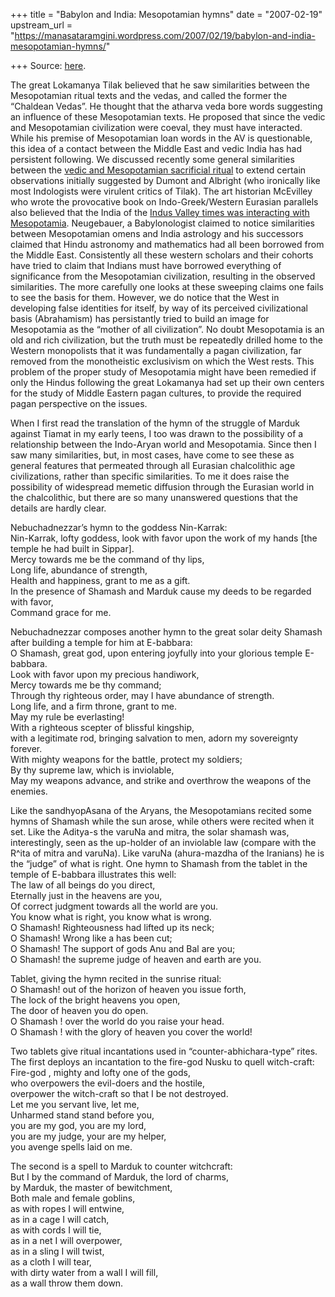 +++
title = "Babylon and India: Mesopotamian hymns"
date = "2007-02-19"
upstream_url = "https://manasataramgini.wordpress.com/2007/02/19/babylon-and-india-mesopotamian-hymns/"

+++
Source: [here](https://manasataramgini.wordpress.com/2007/02/19/babylon-and-india-mesopotamian-hymns/).

The great Lokamanya Tilak believed that he saw similarities between the Mesopotamian ritual texts and the vedas, and called the former the “Chaldean Vedas”. He thought that the atharva veda bore words suggesting an influence of these Mesopotamian texts. He proposed that since the vedic and Mesopotamian civilization were coeval, they must have interacted. While his premise of Mesopotamian loan words in the AV is questionable, this idea of a contact between the Middle East and vedic India has had persistent following. We discussed recently some general similarities between the [vedic and Mesopotamian sacrificial ritual](http://manasataramgini.wordpress.com/2007/01/on-vedic-sacrificial-ritual-and-its.html) to extend certain observations initially suggested by Dumont and Albright (who ironically like most Indologists were virulent critics of Tilak). The art historian McEvilley who wrote the provocative book on Indo-Greek/Western Eurasian parallels also believed that the India of the [Indus Valley times was interacting with Mesopotamia](http://manasataramgini.wordpress.com/2004/11/indus-iconography-and-its-parallels.html). Neugebauer, a Babylonologist claimed to notice similarities between Mesopotamian omens and India astrology and his successors claimed that Hindu astronomy and mathematics had all been borrowed from the Middle East. Consistently all these western scholars and their cohorts have tried to claim that Indians must have borrowed everything of significance from the Mesopotamian civilization, resulting in the observed similarities. The more carefully one looks at these sweeping claims one fails to see the basis for them. However, we do notice that the West in developing false identities for itself, by way of its perceived civilizational basis (Abrahamism) has persistantly tried to build an image for Mesopotamia as the “mother of all civilization”. No doubt Mesopotamia is an old and rich civilization, but the truth must be repeatedly drilled home to the Western monopolists that it was fundamentally a pagan civilization, far removed from the monotheistic exclusivism on which the West rests. This problem of the proper study of Mesopotamia might have been remedied if only the Hindus following the great Lokamanya had set up their own centers for the study of Middle Eastern pagan cultures, to provide the required pagan perspective on the issues.

When I first read the translation of the hymn of the struggle of Marduk against Tiamat in my early teens, I too was drawn to the possibility of a relationship between the Indo-Aryan world and Mesopotamia. Since then I saw many similarities, but, in most cases, have come to see these as general features that permeated through all Eurasian chalcolithic age civilizations, rather than specific similarities. To me it does raise the possibility of widespread memetic diffusion through the Eurasian world in the chalcolithic, but there are so many unanswered questions that the details are hardly clear.

Nebuchadnezzar’s hymn to the goddess Nin-Karrak:  
Nin-Karrak, lofty goddess, look with favor upon the work of my hands \[the temple he had built in Sippar\].  
Mercy towards me be the command of thy lips,  
Long life, abundance of strength,  
Health and happiness, grant to me as a gift.  
In the presence of Shamash and Marduk cause my deeds to be regarded with favor,  
Command grace for me.

Nebuchadnezzar composes another hymn to the great solar deity Shamash after building a temple for him at E-babbara:  
O Shamash, great god, upon entering joyfully into your glorious temple E-babbara.  
Look with favor upon my precious handiwork,  
Mercy towards me be thy command;  
Through thy righteous order, may I have abundance of strength.  
Long life, and a firm throne, grant to me.  
May my rule be everlasting!  
With a righteous scepter of blissful kingship,  
with a legitimate rod, bringing salvation to men, adorn my sovereignty forever.  
With mighty weapons for the battle, protect my soldiers;  
By thy supreme law, which is inviolable,  
May my weapons advance, and strike and overthrow the weapons of the enemies.

Like the sandhyopAsana of the Aryans, the Mesopotamians recited some hymns of Shamash while the sun arose, while others were recited when it set. Like the Aditya-s the varuNa and mitra, the solar shamash was, interestingly, seen as the up-holder of an inviolable law (compare with the R^ita of mitra and varuNa). Like varuNa (ahura-mazdha of the Iranians) he is the “judge” of what is right. One hymn to Shamash from the tablet in the temple of E-babbara illustrates this well:  
The law of all beings do you direct,  
Eternally just in the heavens are you,  
Of correct judgment towards all the world are you.  
You know what is right, you know what is wrong.  
O Shamash! Righteousness had lifted up its neck;  
O Shamash! Wrong like a has been cut;  
O Shamash! The support of gods Anu and Bal are you;  
O Shamash! the supreme judge of heaven and earth are you.

Tablet, giving the hymn recited in the sunrise ritual:  
O Shamash! out of the horizon of heaven you issue forth,  
The lock of the bright heavens you open,  
The door of heaven you do open.  
O Shamash ! over the world do you raise your head.  
O Shamash ! with the glory of heaven you cover the world!

Two tablets give ritual incantations used in “counter-abhichara-type” rites. The first deploys an incantation to the fire-god Nusku to quell witch-craft:  
Fire-god , mighty and lofty one of the gods,  
who overpowers the evil-doers and the hostile,  
overpower the witch-craft so that I be not destroyed.  
Let me you servant live, let me,  
Unharmed stand stand before you,  
you are my god, you are my lord,  
you are my judge, your are my helper,  
you avenge spells laid on me.

The second is a spell to Marduk to counter witchcraft:  
But I by the command of Marduk, the lord of charms,  
by Marduk, the master of bewitchment,  
Both male and female goblins,  
as with ropes I will entwine,  
as in a cage I will catch,  
as with cords I will tie,  
as in a net I will overpower,  
as in a sling I will twist,  
as a cloth I will tear,  
with dirty water from a wall I will fill,  
as a wall throw them down.

